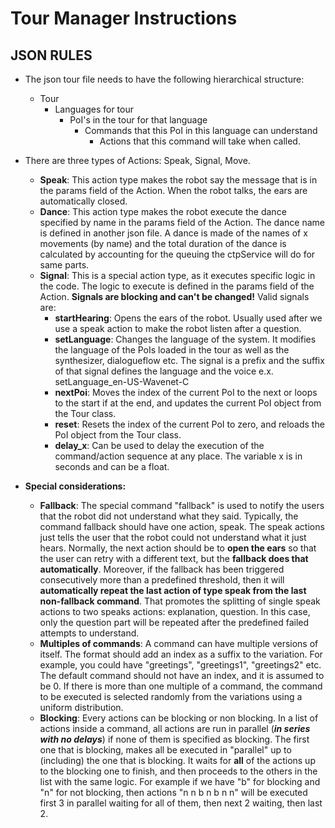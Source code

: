 # Tour Manager Instructions

## JSON RULES

- The json tour file needs to have the following hierarchical structure:
    - Tour
        - Languages for tour
            - PoI's in the tour for that language
                - Commands that this PoI in this language can understand
                    - Actions that this command will take when called.

- There are three types of Actions: Speak, Signal, Move.
    - **Speak**: This action type makes the robot say the message that is in the params field of the Action. When the robot talks, the ears are automatically closed.
    - **Dance**: This action type makes the robot execute the dance specified by name in the params field of the Action. The dance name is defined in another json file. A dance is made of the names of x movements (by name) and the total duration of the dance is calculated by accounting for the queuing the ctpService will do for same parts.
    - **Signal**: This is a special action type, as it executes specific logic in the code. The logic to execute is defined in the params field of the Action. **Signals are blocking and can't be changed!** Valid signals are:
        - **startHearing**: Opens the ears of the robot. Usually used after we use a speak action to make the robot listen after a question.
        - **setLanguage**: Changes the language of the system. It modifies the language of the PoIs loaded in the tour as well as the synthesizer, dialogueflow etc. The signal is a prefix and the suffix of that signal defines the language and the voice e.x. setLanguage_en-US-Wavenet-C
        - **nextPoi**: Moves the index of the current PoI to the next or loops to the start if at the end, and updates the current PoI object from the Tour class.
        - **reset**: Resets the index of the current PoI to zero, and reloads the PoI object from the Tour class.
        - **delay_x**: Can be used to delay the execution of the command/action sequence at any place. The variable x is in seconds and can be a float.

- **Special considerations:**
    - **Fallback**: The special command "fallback" is used to notify the users that the robot did not understand what they said. Typically, the command fallback should have one action, speak. The speak actions just tells the user that the robot could not understand what it just hears. Normally, the next action should be to **open the ears** so that the user can retry with a different text, but the **fallback does that automatically**. Moreover, if the fallback has been triggered consecutively more than a predefined threshold, then it will **automatically repeat the last action of type speak from the last non-fallback command**. That promotes the splitting of single speak actions to two speaks actions: explanation, question. In this case, only the question part will be repeated after the predefined failed attempts to understand. 
    - **Multiples of commands**: A command can have multiple versions of itself. The format should add an index as a suffix to the variation. For example, you could have "greetings", "greetings1", "greetings2" etc. The default command should not have an index, and it is assumed to be 0. If there is more than one multiple of a command, the command to be executed is selected randomly from the variations using a uniform distribution.
    - **Blocking**: Every actions can be blocking or non blocking. In a list of actions inside a command, all actions are run in parallel (***in series with no delays***) if none of them is specified as blocking. The first one that is blocking, makes all be executed in "parallel" up to (including) the one that is blocking. It waits for **all** of the actions up to the blocking one to finish, and then proceeds to the others in the list with the same logic. For example if we have "b" for blocking and "n" for not blocking, then actions "n n b n b n n" will be executed first 3 in parallel waiting for all of them, then next 2 waiting, then last 2.

